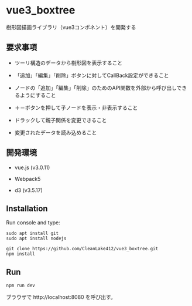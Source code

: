 # vue3_boxtree
樹形図描画ライブラリ（vue3コンポネント）を開発する

## 要求事項
- ツーリ構造のデータから樹形図を表示すること

- 「追加」「編集」「削除」ボタンに対してCallBack設定ができること

- ノードの「追加」「編集」「削除」のためのAPI関数を外部から呼び出しできるようにすること

- ＋－ボタンを押して子ノードを表示・非表示すること

- ドラックして親子関係を変更できること

- 変更されたデータを読み込めること

## 開発環境
- vue.js (v3.0.11)

- Webpack5

- d3 (v3.5.17)


## Installation
Run console and type:
```
sudo apt install git
sudo apt install nodejs

git clone https://github.com/CleanLake412/vue3_boxtree.git
npm install
```
## Run
```
npm run dev
```
ブラウザで http://localhost:8080 を呼び出す。

